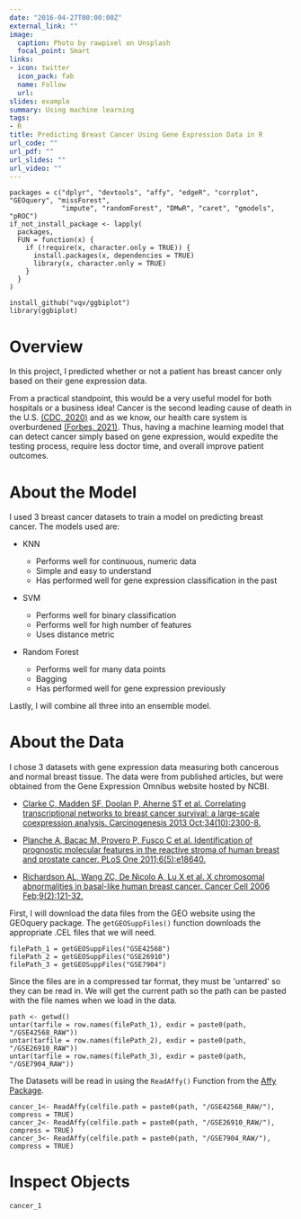 ```yaml
---
date: "2016-04-27T00:00:00Z"
external_link: ""
image:
  caption: Photo by rawpixel on Unsplash
  focal_point: Smart
links:
- icon: twitter
  icon_pack: fab
  name: Follow
  url: 
slides: example
summary: Using machine learning 
tags:
- R
title: Predicting Breast Cancer Using Gene Expression Data in R
url_code: ""
url_pdf: ""
url_slides: ""
url_video: ""
---
```

```{r, message = FALSE, warning = FALSE}
packages = c("dplyr", "devtools", "affy", "edgeR", "corrplot", "GEOquery", "missForest", 
             "impute", "randomForest", "DMwR", "caret", "gmodels", "pROC")
if_not_install_package <- lapply(
  packages,
  FUN = function(x) {
    if (!require(x, character.only = TRUE)) {
      install.packages(x, dependencies = TRUE)
      library(x, character.only = TRUE)
    }
  }
)

install_github("vqv/ggbiplot")
library(ggbiplot)
```

# Overview 

In this project, I predicted whether or not a patient has breast cancer only based on their gene expression data. 

From a practical standpoint, this would be a very useful model for both hospitals or a business idea! Cancer is the second leading cause of death in the U.S. [(CDC, 2020)](https://www.cdc.gov/cancer/dcpc/research/update-on-cancer-deaths/index.htm#:~:text=Cancer%20was%20the%20second%20leading,females%20and%20317%2C731%20among%20males.) and as we know, our health care system is overburdened [(Forbes, 2021)](https://www.forbes.com/sites/williamhaseltine/2021/07/26/overwhelmed-us-hospital-systems-a-look-into-the-future/). Thus, having a machine learning model that can detect cancer simply based on gene expression, would expedite the testing process, require less doctor time, and overall improve patient outcomes. 

# About the Model

I used 3 breast cancer datasets to train a model on predicting breast cancer. The models used are: 

- KNN

  - Performs well for continuous, numeric data
  - Simple and easy to understand
  - Has performed well for gene expression classification in the past

- SVM
  
  - Performs well for binary classification
  - Performs well for high number of features
  - Uses distance metric 

- Random Forest

  - Performs well for many data points
  - Bagging
  - Has performed well for gene expression previously

Lastly, I will combine all three into an ensemble model. 

# About the Data

I chose 3 datasets with gene expression data measuring both cancerous and normal breast tissue. The data were from published articles, but were obtained from the Gene Expression Omnibus website hosted by NCBI.

- [Clarke C, Madden SF, Doolan P, Aherne ST et al. Correlating transcriptional networks to breast cancer survival: a large-scale coexpression analysis. Carcinogenesis 2013 Oct;34(10):2300-8.](https://www.ncbi.nlm.nih.gov/geo/query/acc.cgi?acc=GSE42568)

- [Planche A, Bacac M, Provero P, Fusco C et al. Identification of prognostic molecular features in the reactive stroma of human breast and prostate cancer. PLoS One 2011;6(5):e18640. ](https://www.ncbi.nlm.nih.gov/geo/query/acc.cgi?acc=GSE26910)

- [Richardson AL, Wang ZC, De Nicolo A, Lu X et al. X chromosomal abnormalities in basal-like human breast cancer. Cancer Cell 2006 Feb;9(2):121-32.](https://www.ncbi.nlm.nih.gov/geo/query/acc.cgi?acc=GSE7904)


First, I will download the data files from the GEO website using the GEOquery package. The `getGEOSuppFiles()` function downloads the appropriate .CEL files that we will need. 

```{r, message = FALSE, warning = FALSE}
filePath_1 = getGEOSuppFiles("GSE42568")
filePath_2 = getGEOSuppFiles("GSE26910")
filePath_3 = getGEOSuppFiles("GSE7904")

```


Since the files are in a compressed tar format, they must be 'untarred' so they can be read in. We will get the current path so the path can be pasted with the file names when we load in the data. 

```{r, message = FALSE, warning = FALSE}
path <- getwd()
untar(tarfile = row.names(filePath_1), exdir = paste0(path, "/GSE42568_RAW"))
untar(tarfile = row.names(filePath_2), exdir = paste0(path, "/GSE26910_RAW"))
untar(tarfile = row.names(filePath_3), exdir = paste0(path, "/GSE7904_RAW"))

```



The Datasets will be read in using the `ReadAffy()` Function from the [Affy Package](https://www.bioconductor.org/packages/release/bioc/html/affy.html). 

```{r, message = FALSE, warning = FALSE}
cancer_1<- ReadAffy(celfile.path = paste0(path, "/GSE42568_RAW/"), compress = TRUE)
cancer_2<- ReadAffy(celfile.path = paste0(path, "/GSE26910_RAW/"), compress = TRUE)
cancer_3<- ReadAffy(celfile.path = paste0(path, "/GSE7904_RAW/"), compress = TRUE)

```

# Inspect Objects
```{r, message = FALSE, warning = FALSE}
cancer_1
```

